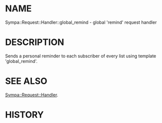 # NAME

Sympa::Request::Handler::global\_remind - global 'remind' request handler

# DESCRIPTION

Sends a personal reminder to each subscriber
of every list using template 'global\_remind'.

# SEE ALSO

[Sympa::Request::Handler](./Sympa-Request-Handler.3.md).

# HISTORY
